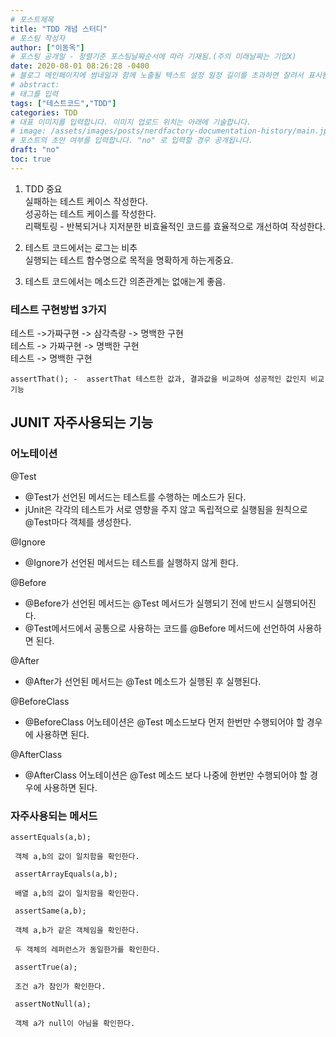 ```yaml
---
# 포스트제목
title: "TDD 개념 스터디"
# 포스팅 작성자
author: ["이동옥"] 
# 포스팅 공개일 - 정렬기준 포스팅날짜순서에 따라 기재됨.(주의 미래날짜는 기입X)
date: 2020-08-01 08:26:28 -0400
# 블로그 메인페이지에 썸네일과 함께 노출될 텍스트 설정 일정 길이를 초과하면 잘려서 표시됨.
# abstract:
# 태그를 입력
tags: ["테스트코드","TDD"]
categories: TDD
# 대표 이미지를 입력합니다. 이미지 업로드 위치는 아래에 기술합니다.
# image: /assets/images/posts/nerdfactory-documentation-history/main.jpg
# 포스트의 초안 여부를 입력합니다. "no" 로 입력할 경우 공개됩니다.
draft: "no"
toc: true
---
```


1. TDD 중요   
 실패하는 테스트 케이스 작성한다.  
 성공하는 테스트 케이스를 작성한다.  
 리팩토링 - 반복되거나 지저분한 비효율적인 코드를 효율적으로 개선하여 작성한다.  
	
1. 테스트 코드에서는 로그는 비추   
   실행되는 테스트 함수명으로 목적을 명확하게 하는게중요.  
	
2. 테스트 코드에서는 메소드간 의존관계는 없애는게 좋음.  
	
### 테스트 구현방법 3가지    
 테스트 ->가짜구현 -> 삼각측량 -> 명백한 구현  
 테스트 -> 가짜구현 -> 명백한 구현  
 테스트 -> 명백한 구현  
	
  
	assertThat(); -  assertThat 테스트한 값과, 결과값을 비교하여 성공적인 값인지 비교 기능
  
  
## JUNIT 자주사용되는 기능  
### 어노테이션  
@Test  
- @Test가 선언된 메서드는 테스트를 수행하는 메소드가 된다.  
- jUnit은 각각의 테스트가 서로 영향을 주지 않고 독립적으로 실행됨을 원칙으로 @Test마다 객체를 생성한다.  

@Ignore  
- @Ignore가 선언된 메서드는 테스트를 실행하지 않게 한다.  

@Before  
- @Before가 선언된 메서드는 @Test 메서드가 실행되기 전에 반드시 실행되어진다.  
- @Test메서드에서 공통으로 사용하는 코드를 @Before 메서드에 선언하여 사용하면 된다.  

@After  
- @After가 선언된 메서드는 @Test 메소드가 실행된 후 실행된다.  

@BeforeClass  
- @BeforeClass 어노테이션은 @Test 메소드보다 먼저 한번만 수행되어야 할 경우에 사용하면 된다.  

@AfterClass  
- @AfterClass 어노테이션은 @Test 메소드 보다 나중에 한번만 수행되어야 할 경우에 사용하면 된다.  



### 자주사용되는 메서드
```
assertEquals(a,b); 

 객체 a,b의 값이 일치함을 확인한다.

 assertArrayEquals(a,b);

 배열 a,b의 값이 일치함을 확인한다.

 assertSame(a,b);

 객체 a,b가 같은 객체임을 확인한다.

 두 객체의 레퍼런스가 동일한가를 확인한다.

 assertTrue(a);

 조건 a가 참인가 확인한다.

 assertNotNull(a);

 객체 a가 null이 아님을 확인한다.
```

